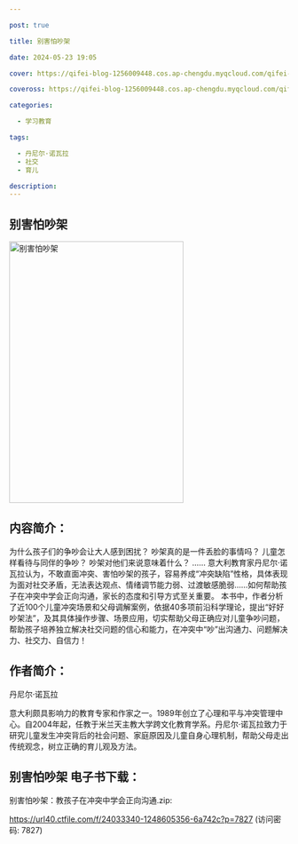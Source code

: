 ```yaml
---

post: true

title: 别害怕吵架

date: 2024-05-23 19:05

cover: https://qifei-blog-1256009448.cos.ap-chengdu.myqcloud.com/qifei-blog/661dc1680ea9cb1403611ec5.jpg

coveross: https://qifei-blog-1256009448.cos.ap-chengdu.myqcloud.com/qifei-blog/661dc1680ea9cb1403611ec5.jpg

categories:

  - 学习教育

tags:

  - 丹尼尔·诺瓦拉
  - 社交
  - 育儿

description:
---
```


## 别害怕吵架
<img alt="别害怕吵架 " class="aligncenter loading" data-was-processed="true" decoding="async" fetchpriority="high" height="471" src="https://qifei-blog-1256009448.cos.ap-chengdu.myqcloud.com/qifei-blog/661dc1680ea9cb1403611ec5.jpg " style="cursor: zoom-in;" width="314"/>

## 内容简介：

为什么孩子们的争吵会让大人感到困扰？ 吵架真的是一件丢脸的事情吗？ 儿童怎样看待与同伴的争吵？ 吵架对他们来说意味着什么？ …… 意大利教育家丹尼尔·诺瓦拉认为，不敢直面冲突、害怕吵架的孩子，容易养成“冲突缺陷”性格，具体表现为面对社交矛盾，无法表达观点、情绪调节能力弱、过渡敏感脆弱……如何帮助孩子在冲突中学会正向沟通，家长的态度和引导方式至关重要。 本书中，作者分析了近100个儿童冲突场景和父母调解案例，依据40多项前沿科学理论，提出“好好吵架法”，及其具体操作步骤、场景应用，切实帮助父母正确应对儿童争吵问题，帮助孩子培养独立解决社交问题的信心和能力，在冲突中“吵”出沟通力、问题解决力、社交力、自信力！

## 作者简介：

丹尼尔·诺瓦拉

意大利颇具影响力的教育专家和作家之一。1989年创立了心理和平与冲突管理中心。自2004年起，任教于米兰天主教大学跨文化教育学系。丹尼尔·诺瓦拉致力于研究儿童发生冲突背后的社会问题、家庭原因及儿童自身心理机制，帮助父母走出传统观念，树立正确的育儿观及方法。

## 别害怕吵架 电子书下载：
别害怕吵架：教孩子在冲突中学会正向沟通.zip: 

https://url40.ctfile.com/f/24033340-1248605356-6a742c?p=7827 (访问密码: 7827)
